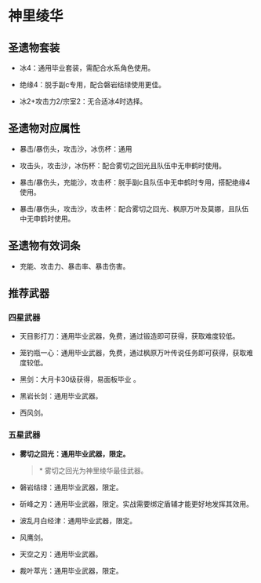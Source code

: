# 神里绫华

## 圣遗物套装  

- 冰4：通用毕业套装，需配合水系角色使用。  

- 绝缘4：脱手副c专用，配合磐岩结绿使用更佳。  

- 冰2+攻击力2/宗室2：无合适冰4时选择。  

## 圣遗物对应属性  

- 暴击/暴伤头，攻击沙，冰伤杯：通用  

- 攻击头，攻击沙，冰伤杯：配合雾切之回光且队伍中无申鹤时使用。  

- 暴击/暴伤头，充能沙，攻击杯：脱手副c且队伍中无申鹤时专用，搭配绝缘4使用。  

- 暴击/暴伤头，攻击沙，攻击杯：配合雾切之回光、枫原万叶及莫娜，且队伍中无申鹤时使用。  

## 圣遗物有效词条  

- 充能、攻击力、暴击率、暴击伤害。  

## 推荐武器  

### 四星武器  

- 天目影打刀：通用毕业武器，免费，通过锻造即可获得，获取难度较低。  

- 笼钓瓶一心：通用毕业武器，免费，通过枫原万叶传说任务即可获得，获取难度较低。  

- 黑剑：大月卡30级获得，易面板毕业 。  

- 黑岩长剑：通用毕业武器。  

- 西风剑。  

### 五星武器  

- **雾切之回光：通用毕业武器，限定。**

  > \* 雾切之回光为神里绫华最佳武器。  

- 磐岩结绿：通用毕业武器，限定。  

- 斫峰之刃：通用毕业武器，限定。实战需要绑定盾辅才能更好地发挥其效用。  

- 波乱月白经津：通用毕业武器，限定。  

- 风鹰剑。  

- 天空之刃：通用毕业武器。  

- 裁叶萃光：通用毕业武器，限定。
